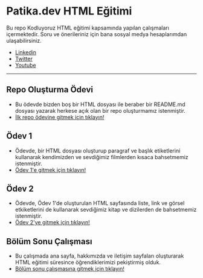 # **Patika.dev HTML Eğitimi**
Bu repo Kodluyoruz HTML eğitimi kapsamında yapılan çalışmaları içermektedir. Soru ve önerileriniz için bana sosyal medya hesaplarımdan ulaşabilirsiniz.

- [Linkedin](https://www.linkedin.com/in/kadirboylu/) 
- [Twitter](https://twitter.com/kadirboylu_) 
- [Youtube](https://www.youtube.com/channel/UCqKest-nnHQC7-shMEhDjQA)

---

## **Repo Oluşturma Ödevi**

- Bu ödevde bizden boş bir HTML dosyası ile beraber bir README.md dosyası yazarak herkese açık olan bir repo oluşturmamız istenmiştir.
- [İlk repo ödevine gitmek için tıklayın!](https://github.com/kadirboylu/patika.dev-html-egitimi/tree/main/ilk-repo-odevi)

## **Ödev 1**

- Ödevde, bir HTML dosyası oluşturup paragraf ve başlık etiketlerini kullanarak kendimizden ve sevdiğimiz filmlerden kısaca bahsetmemiz istenmiştir.
- [Ödev 1'e gitmek için tıklayın!](https://github.com/kadirboylu/patika.dev-html-egitimi/tree/main/html-odev-1)

## **Ödev 2**

- Ödevde, Ödev 1'de oluşturulan HTML sayfasında liste, link ve görsel etkiketlerini de kullanarak sevdiğimiz kitap ve dizilerden de bahsetmemiz istenmiştir.
- [Ödev 2'ye gitmek için tıklayın!](https://github.com/kadirboylu/patika.dev-html-egitimi/tree/main/html-odev-2)

## **Bölüm Sonu Çalışması**

- Bu çalışmada ana sayfa, hakkımızda ve iletişim sayfaları oluşturarak HTML eğitimi süresince öğrendiklerimizi pekiştirmiş olduk. 
- [Bölüm sonu çalışmasına gitmek için tıklayın!](https://github.com/kadirboylu/patika.dev-html-egitimi/tree/main/html-bolum-sonu-calismasi)